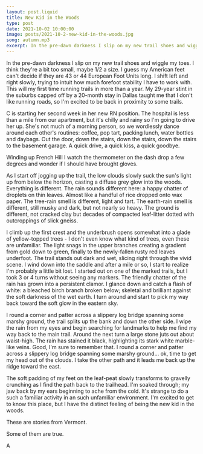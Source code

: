 ```yaml
---
layout: post.liquid
title: New Kid in the Woods
type: post
date: 2021-10-02 10:00:00
image: posts/2021-10-2-new-kid-in-the-woods.jpg
song: autumn.mp3
excerpt: In the pre-dawn darkness I slip on my new trail shoes and wiggle my toes.  I think they're a bit too small, maybe 1/2 a size.  I guess my American feet can't decide if they are 43 or 44 European Foot Units long.
---
```


In the pre-dawn darkness I slip on my new trail shoes and wiggle my toes.  I think they're a bit too small, maybe 1/2 a size.  I guess my American feet can't decide if they are 43 or 44 European Foot Units long.  I shift left and right slowly, trying to intuit how much forefoot stability I have to work with. This will my first time running trails in more than a year.  My 29-year stint in the suburbs capped off by a 20-month stay in Dallas taught me that I don't like running roads, so I'm excited to be back in proximity to some trails.

C is starting her second week in her new RN position.  The hospital is less than a mile from our apartment, but it's chilly and rainy so I'm going to drive her up.  She's not much of a morning person, so we wordlessly dance around each other's routines: coffee, pop tart, packing lunch, water bottles and daybags.  Out the door, down the stairs, down the stairs, down the stairs to the basement garage.  A quick drive, a quick kiss, a quick goodbye.

Winding up French Hill I watch the thermometer on the dash drop a few degrees and wonder if I should have brought gloves. 

As I start off jogging up the trail, the low clouds slowly suck the sun's light up from below the horizon, casting a diffuse grey glow into the woods.  Everything is different. The rain sounds different here: a happy chatter of droplets on thin leaves.  Almost like a handful of rice dropped onto wax paper.  The tree-rain smell is different, light and tart.  The earth-rain smell is different, still musky and dark, but not nearly so heavy. The ground is different, not cracked clay but decades of compacted leaf-litter dotted with outcroppings of slick gneiss.

I climb up the first crest and the underbrush opens somewhat into a glade of yellow-topped trees - I don't even know what kind of trees, even these are unfamiliar.  The light snags in the upper branches creating a gradient from gold down to green, finally to the newly-fallen rusty red leaves underfoot.  The trail stands out dark and wet, slicing right through the vivid scene. I wind down into the saddle and after a mile or so, I start to realize I'm probably a little bit lost.  I started out on one of the marked trails, but I took 3 or 4 turns without seeing any markers. The friendly chatter of the rain has grown into a persistent clamor. I glance down and catch a flash of white: a bleached birch branch broken below; skeletal and brilliant against the soft darkness of the wet earth.  I turn around and start to pick my way back toward the soft glow in the eastern sky.

I round a corner and patter across a slippery log bridge spanning some marshy ground, the trail splits up the bank and down the other side.  I wipe the rain from my eyes and begin searching for landmarks to help me find my way back to the main trail.  Around the next turn a large stone juts out about waist-high.  The rain has stained it black, highlighting its stark white marble-like veins.  Good, I'm sure to remember that.  I round a corner and patter across a slippery log bridge spanning some marshy ground... ok, time to get my head out of the clouds.  I take the other path and it leads me back up the ridge toward the east.  

The soft padding of my feet on the leaf-peat slowly transforms to gravelly crunching as I find the path back to the trailhead. I'm soaked through; my jaw back by my ears beginning to ache from the cold. It's strange to do a such a familiar activity in an such unfamiliar environment.  I'm excited to get to know this place, but I have the distinct feeling of being the new kid in the woods.

These are stories from Vermont. 

Some of them are true.

A
